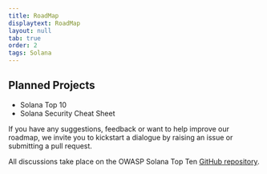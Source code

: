 ```yaml
---
title: RoadMap
displaytext: RoadMap
layout: null
tab: true
order: 2
tags: Solana
---
```


## Planned Projects

* Solana Top 10 
* Solana Security Cheat Sheet

If you have any suggestions, feedback or want to help improve our roadmap, we invite you to kickstart a dialogue by raising an issue or submitting a pull request.

All discussions take place on the OWASP Solana Top Ten [GitHub repository](https://github.com/OWASP/www-project-solana-programs-top-10). 